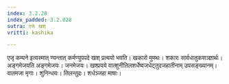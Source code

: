 ```yaml
---
index: 3.2.28
index_padded: 3.2.028
sutra: एजेः खश्
vritti: kashika

---
```

एजृ कम्पने इत्यस्मात् ण्यन्तात् कर्मण्युपपदे खश् प्रत्ययो भवति। खकारो मुमथः। शकारः सार्वधातुकसञ्ज्ञार्थः। अङ्गमेजयति अङ्गमेजयः। जनमेजयः। खश्प्रयये वात्शुनीतिलशर्धेष्वजधेट्तुदजहातीनाम् उपसङ्ख्यानम्। वातमजा मृगाः। शुनिन्धयः। तिलन्तुदः। शर्धञ्जहा माषाः।